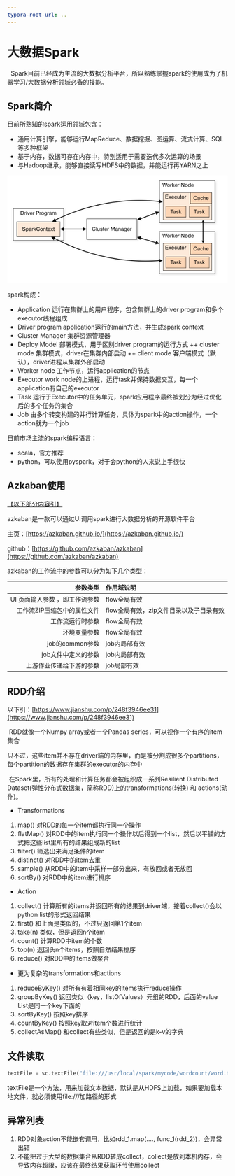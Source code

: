 ```yaml
---
typora-root-url: ..
---
```


# 大数据Spark
&nbsp;&nbsp;Spark目前已经成为主流的大数据分析平台，所以熟练掌握spark的使用成为了机器学习/大数据分析领域必备的技能。

## Spark简介
目前所熟知的spark运用领域包含：
- 通用计算引擎，能够运行MapReduce、数据挖掘、图运算、流式计算、SQL等多种框架
- 基于内存，数据可存在内存中，特别适用于需要迭代多次运算的场景
- 与Hadoop继承，能够直接读写HDFS中的数据，并能运行再YARN之上

![](/big-data/img/spark-frame.png)

spark构成：
- Application		运行在集群上的用户程序，包含集群上的driver program和多个executor线程组成
- Driver program	application运行的main方法，并生成spark context
- Cluster Manager	集群资源管理器
- Deploy Model            部署模式，用于区别driver program的运行方式
++ cluster mode  集群模式，driver在集群内部启动
++ client mode    客户端模式（默认），driver进程从集群外部启动
- Worker node	      工作节点，运行application的节点
- Executor		       work node的上进程，运行task并保持数据交互，每一个application有自己的executor
- Task		运行于Executor中的任务单元，spark应用程序最终被划分为经过优化后的多个任务的集合
- Job		由多个转变构建的并行计算任务，具体为spark中的action操作，一个action就为一个job			

目前市场主流的spark编程语言：
- scala，官方推荐
- python，可以使用pyspark，对于会python的人来说上手很快

## Azkaban使用
[【以下部分内容引】](https://www.cnblogs.com/honeybee/p/7921626.html)

azkaban是一款可以通过UI调用spark进行大数据分析的开源软件平台

主页：[https://azkaban.github.io/](https://azkaban.github.io/)

github：[https://github.com/azkaban/azkaban](https://github.com/azkaban/azkaban)

azkaban的工作流中的参数可以分为如下几个类型：

|参数类型|作用域说明|
|---------:|:-----------------------|
|UI 页面输入参数 ，即工作流参数|flow全局有效|
|工作流ZIP压缩包中的属性文件|flow全局有效，zip文件目录以及子目录有效|
|工作流运行时参数|flow全局有效|
|环境变量参数|flow全局有效|
|job的common参数|job内局部有效|
|job文件中定义的参数|job内局部有效|
|上游作业传递给下游的参数|job局部有效|

## RDD介绍
以下引：[https://www.jianshu.com/p/248f3946ee31](https://www.jianshu.com/p/248f3946ee31)

​	RDD就像一个Numpy array或者一个Pandas series，可以视作一个有序的item集合

​	只不过，这些item并不存在driver端的内存里，而是被分割成很多个partitions，每个partition的数据存在集群的executor的内存中

​	在Spark里，所有的处理和计算任务都会被组织成一系列Resilient Distributed Dataset(弹性分布式数据集，简称RDD)上的transformations(转换) 和 actions(动作)。 

+ Transformations
1. map() 对RDD的每一个item都执行同一个操作
2. flatMap() 对RDD中的item执行同一个操作以后得到一个list，然后以平铺的方式把这些list里所有的结果组成新的list
3. filter() 筛选出来满足条件的item
4. distinct() 对RDD中的item去重
5. sample() 从RDD中的item中采样一部分出来，有放回或者无放回
6. sortBy() 对RDD中的item进行排序
- Action
1. collect() 计算所有的items并返回所有的结果到driver端，接着collect()会以python list的形式返回结果
2. first() 和上面是类似的，不过只返回第1个item
3. take(n) 类似，但是返回n个item
4. count() 计算RDD中item的个数
5. top(n) 返回头n个items，按照自然结果排序
6. reduce() 对RDD中的items做聚合
- 更为复杂的transformations和actions
1. reduceByKey() 对所有有着相同key的items执行reduce操作
2. groupByKey() 返回类似（key，listOfValues）元组的RDD，后面的value List是同一个key下面的
3. sortByKey() 按照key排序
4. countByKey() 按照key取对item个数进行统计
5. collectAsMap() 和collect有些类似，但是返回的是k-v的字典

## 文件读取
```python
textFile = sc.textFile("file:///usr/local/spark/mycode/wordcount/word.txt")
```
textFile是一个方法，用来加载文本数据，默认是从HDFS上加载，如果要加载本地文件，就必须使用file:///加路径的形式

## 异常列表

1. RDD对象action不能嵌套调用，比如rdd_1.map(...., func_1(rdd_2))，会异常出错
2. 不能把过于大型的数据集合从RDD转成collect，collect是放到本机内存，会导致内存超限，应该在最终结果获取环节使用collect